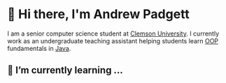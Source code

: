 # 👋 Hi there, I'm Andrew Padgett

I am a senior computer science student at [Clemson University](http://www.clemson.edu/cecas/departments/computing/). I currently work as an undergraduate teaching assistant helping students learn [OOP](https://en.wikipedia.org/wiki/Object-oriented_programming) fundamentals in [Java](https://en.wikipedia.org/wiki/Java_(programming_language)).

## 🌱 I’m currently learning ...

<!--
**andrewpadg/andrewpadg** is a ✨ _special_ ✨ repository because its `README.md` (this file) appears on your GitHub profile.

Here are some ideas to get you started:

- 🔭 I’m currently working on ...
- 🌱 I’m currently learning ...
- 👯 I’m looking to collaborate on ...
- 🤔 I’m looking for help with ...
- 💬 Ask me about ...
- 📫 How to reach me: ...
- 😄 Pronouns: ...
- ⚡ Fun fact: ...
-->
